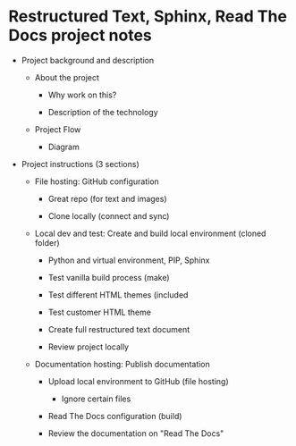 # Restructured Text, Sphinx, Read The Docs project notes

-   Project background and description

    -   About the project

        -   Why work on this?

        -   Description of the technology

    -   Project Flow

        -   Diagram

-   Project instructions (3 sections)

    -   File hosting: GitHub configuration

        -   Great repo (for text and images)

        -   Clone locally (connect and sync)

    -   Local dev and test: Create and build local environment (cloned folder)

        -   Python and virtual environment, PIP, Sphinx

        -   Test vanilla build process (make)

        -   Test different HTML themes (included

        -   Test customer HTML theme

        -   Create full restructured text document

        -   Review project locally

    -   Documentation hosting: Publish documentation

        -   Upload local environment to GitHub (file hosting)

            -   Ignore certain files

        -   Read The Docs configuration (build)

        -   Review the documentation on "Read The Docs"